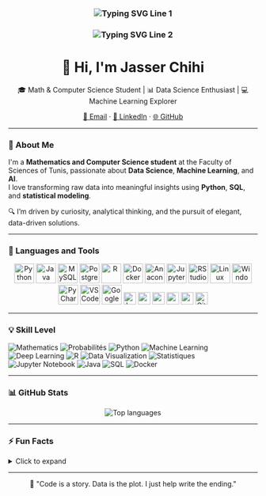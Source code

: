 <h3 align="center">
  <img src="https://readme-typing-svg.herokuapp.com?font=Fira+Code&size=22&duration=4500&color=00BFFF&center=true&vCenter=true&width=900&height=50&lines=Aspiring+Data+Scientist+%7C+Python%2C+SQL%2C+R%2C+ML+%26+Statistical+Analysis" alt="Typing SVG Line 1" />
</h3>

<h3 align="center">
  <img src="https://readme-typing-svg.herokuapp.com?font=Fira+Code&size=22&duration=4500&color=00BFFF&center=true&vCenter=true&width=900&height=50&lines=Mathematical+Modeling+%7C+Mathematics+%26+CS+Student" alt="Typing SVG Line 2" />
</h3>

<h1 align="center">👋 Hi, I'm Jasser Chihi</h1>

<p align="center">
🎓 Math & Computer Science Student | 📊 Data Science Enthusiast | 💻 Machine Learning Explorer  
</p>

<p align="center">
  <a href="mailto:jasser.chihi@etudiant-fst.utm.tn">📧 Email</a> · 
  <a href="https://www.linkedin.com/in/jasser-chihi/">💼 LinkedIn</a> · 
  <a href="https://github.com/JasserChihi">🌐 GitHub</a>
</p>

---

### 🚀 About Me

I'm a **Mathematics and Computer Science student** at the Faculty of Sciences of Tunis, passionate about **Data Science**, **Machine Learning**, and **AI**.  
I love transforming raw data into meaningful insights using **Python**, **SQL**, and **statistical modeling**.  

🔍 I’m driven by curiosity, analytical thinking, and the pursuit of elegant, data-driven solutions.  

---

### 🧰 Languages and Tools

<p align="center">
  <img src="https://cdn.jsdelivr.net/gh/devicons/devicon/icons/python/python-original.svg" style="height:40px;" alt="Python"/>
  <img src="https://cdn.jsdelivr.net/gh/devicons/devicon/icons/java/java-original.svg" style="height:40px;" alt="Java"/>
  <img src="https://cdn.jsdelivr.net/gh/devicons/devicon/icons/mysql/mysql-original.svg" style="height:40px;" alt="MySQL"/>
  <img src="https://cdn.jsdelivr.net/gh/devicons/devicon/icons/postgresql/postgresql-original.svg" style="height:40px;" alt="PostgreSQL"/>
  <img src="https://cdn.jsdelivr.net/gh/devicons/devicon/icons/r/r-original.svg" style="height:40px;" alt="R"/>
  <img src="https://cdn.jsdelivr.net/gh/devicons/devicon/icons/docker/docker-original.svg" style="height:40px;" alt="Docker"/>
  <img src="https://cdn.jsdelivr.net/gh/devicons/devicon/icons/anaconda/anaconda-original.svg" style="height:40px;" alt="Anaconda"/>
  <img src="https://cdn.jsdelivr.net/gh/devicons/devicon/icons/jupyter/jupyter-original.svg" style="height:40px;" alt="Jupyter"/>
  <img src="https://cdn.jsdelivr.net/gh/devicons/devicon/icons/rstudio/rstudio-original.svg" style="height:40px;" alt="RStudio"/>
  <img src="https://cdn.jsdelivr.net/gh/devicons/devicon/icons/linux/linux-original.svg" style="height:40px;" alt="Linux"/>
  <img src="https://cdn.jsdelivr.net/gh/devicons/devicon/icons/windows8/windows8-original.svg" style="height:40px;" alt="Windows"/>
  <img src="https://cdn.jsdelivr.net/gh/devicons/devicon/icons/pycharm/pycharm-original.svg" style="height:40px;" alt="PyCharm"/>
  <img src="https://cdn.jsdelivr.net/gh/devicons/devicon/icons/vscode/vscode-original.svg" style="height:40px;" alt="VSCode"/>
  <img src="https://colab.research.google.com/img/colab_favicon_256px.png" style="height:40px;" alt="Google Colab"/>
  <img src="https://img.shields.io/badge/LaTeX-008080?style=for-the-badge&logo=latex&logoColor=white" style="height:25px;" alt="LaTeX"/>
  <img src="https://img.shields.io/badge/Excel-217346?style=for-the-badge&logo=microsoft-excel&logoColor=white" style="height:25px;"/>
  <img src="https://img.shields.io/badge/Word-2B579A?style=for-the-badge&logo=microsoft-word&logoColor=white" style="height:25px;"/>
  <img src="https://img.shields.io/badge/PowerPoint-B7472A?style=for-the-badge&logo=microsoft-powerpoint&logoColor=white" style="height:25px;"/>
  <img src="https://img.shields.io/badge/Canva-00C4CC?style=for-the-badge&logo=Canva&logoColor=white" style="height:25px;"/>
  <img src="https://img.shields.io/badge/GitHub-181717?style=for-the-badge&logo=github&logoColor=white" style="height:25px;" alt="GitHub"/>
</p>

---

### 💡 Skill Level

![Mathematics](https://img.shields.io/badge/Mathematics-Expert-ff0000)
![Probabilités](https://img.shields.io/badge/Probabilités-Advenced-ffa500)
![Python](https://img.shields.io/badge/Python-Advanced-ffa500?logo=python&logoColor=white)
![Machine Learning](https://img.shields.io/badge/Machine%20Learning-Advanced-ffa500)
![Deep Learning](https://img.shields.io/badge/Deep%20Learning-Intermediate-228B22)
![R](https://img.shields.io/badge/R-Advanced-ffa500?logo=r)
![Data Visualization](https://img.shields.io/badge/Data%20Visualization-Advanced-ffa500)
![Statistiques](https://img.shields.io/badge/Statistiques-Advanced-ffa500)
![Jupyter Notebook](https://img.shields.io/badge/Jupyter_Notebook-Advanced-ffa500?logo=jupyter&logoColor=white)
![Java](https://img.shields.io/badge/Java-Intermediate-228B22?logo=java&logoColor=white)
![SQL](https://img.shields.io/badge/SQL-Intermediate-228B22?logo=mysql)
![Docker](https://img.shields.io/badge/Docker-Intermediate-228B22?logo=docker)

---

### 📊 GitHub Stats

<p align="center">
  <img src="https://github-readme-stats.vercel.app/api/top-langs/?username=JasserChihi&layout=compact&langs_count=10&theme=tokyonight" alt="Top languages" />
</p>

---

### ⚡ Fun Facts

<details>
<summary>Click to expand</summary>

- 🎨 I enjoy designing visuals with **Canva** and **Figma**  
- ⚽ Football fan, 🎮 strategy game enthusiast, 🤖 AI learner  
- 🌍 I speak Arabic (native), French, and English  

</details>

---

<p align="center">
🧭 "Code is a story. Data is the plot. I just help write the ending."
</p>
